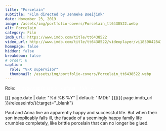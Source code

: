```yaml
---
title: "Porcelain"
subtitle: "Film directed by Jenneke Boeijink"
date: November 23, 2019
image: /assets/img/portfolio-covers/Porcelain_tt6438522.webp
alt: Porcelain
category: Film
imdb_url: https://www.imdb.com/title/tt6438522
video_url: http://www.imdb.com/title/tt6438522/videoplayer/vi1859042841
homepage: false
hidden: false
breakdown: false
# order: 0
caption:
  role: "VFX supervisor"
  thumbnail: /assets/img/portfolio-covers/Porcelain_tt6438522.webp
---
```

Role: <span style="color:white">{{ page.caption.role | default: "N/A" }}</span>

[{{ page.date | date: "%d %B %Y" | default: "IMDb" }}]({{ page.imdb_url }}/releaseinfo/){:target="_blank"}

Paul and Anna live an apparently happy and successful life. But when their son inexplicably falls ill, the facade of a seemingly happy family life crumbles completely, like brittle porcelain that can no longer be glued.

